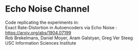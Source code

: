 # Echo Noise Channel

Code replicating the experiments in:    
Exact Rate-Distortion in Autoencoders via Echo Noise : https://arxiv.org/abs/1904.07199   
Rob Brekelmans, Daniel Moyer, Aram Galstyan, Greg Ver Steeg     
USC Information Sciences Institute   



